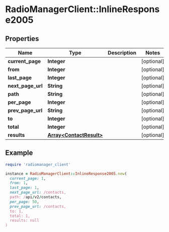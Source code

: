 # RadioManagerClient::InlineResponse2005

## Properties

| Name | Type | Description | Notes |
| ---- | ---- | ----------- | ----- |
| **current_page** | **Integer** |  | [optional] |
| **from** | **Integer** |  | [optional] |
| **last_page** | **Integer** |  | [optional] |
| **next_page_url** | **String** |  | [optional] |
| **path** | **String** |  | [optional] |
| **per_page** | **Integer** |  | [optional] |
| **prev_page_url** | **String** |  | [optional] |
| **to** | **Integer** |  | [optional] |
| **total** | **Integer** |  | [optional] |
| **results** | [**Array&lt;ContactResult&gt;**](ContactResult.md) |  | [optional] |

## Example

```ruby
require 'radiomanager_client'

instance = RadioManagerClient::InlineResponse2005.new(
  current_page: 1,
  from: 1,
  last_page: 1,
  next_page_url: /contacts,
  path: /api/v2/contacts,
  per_page: 50,
  prev_page_url: /contacts,
  to: 1,
  total: 1,
  results: null
)
```

